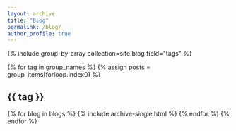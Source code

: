 ```yaml
---
layout: archive
title: "Blog"
permalink: /blog/
author_profile: true
---
```

{% include group-by-array collection=site.blog field="tags" %}

{% for tag in group_names %}
  {% assign posts = group_items[forloop.index0] %}
  <h2 id="{{ tag | slugify }}" class="archive__subtitle">{{ tag }}</h2>
  {% for blog in blogs %}
    {% include archive-single.html %}
  {% endfor %}
{% endfor %}

